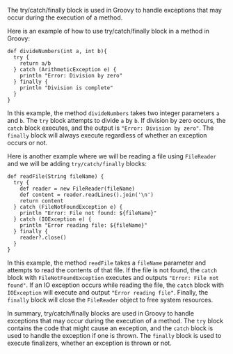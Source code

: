 The try/catch/finally block is used in Groovy to handle exceptions that may occur during the execution of a method. 

Here is an example of how to use try/catch/finally block in a method in Groovy:

```
def divideNumbers(int a, int b){
  try {
    return a/b
  } catch (ArithmeticException e) {
    println "Error: Division by zero"
  } finally {
    println "Division is complete"
  }
}
```

In this example, the method `divideNumbers` takes two integer parameters `a` and `b`. The `try` block attempts to divide `a` by `b`. If division by zero occurs, the `catch` block executes, and the output is `"Error: Division by zero"`. The `finally` block will always execute regardless of whether an exception occurs or not. 

Here is another example where we will be reading a file using `FileReader` and we will be adding `try/catch/finally` blocks:

```
def readFile(String fileName) {
  try {
    def reader = new FileReader(fileName)
    def content = reader.readLines().join('\n')
    return content
  } catch (FileNotFoundException e) {
    println "Error: File not found: ${fileName}"
  } catch (IOException e) {
    println "Error reading file: ${fileName}"
  } finally {
    reader?.close()
  }
}
```

In this example, the method `readFile` takes a `fileName` parameter and attempts to read the contents of that file. If the file is not found, the `catch` block with `FileNotFoundException` executes and outputs `"Error: File not found"`. If an IO exception occurs while reading the file, the `catch` block with `IOException` will execute and output `"Error reading file"`. Finally, the `finally` block will close the `FileReader` object to free system resources. 

In summary, try/catch/finally blocks are used in Groovy to handle exceptions that may occur during the execution of a method. The `try` block contains the code that might cause an exception, and the `catch` block is used to handle the exception if one is thrown. The `finally` block is used to execute finalizers, whether an exception is thrown or not.